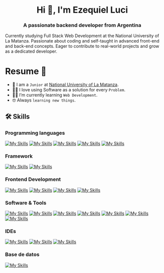<h1 align="center">Hi 👋, I'm Ezequiel Luci</h1>
<h3 align="center">A passionate backend developer from Argentina</h3>
<p >Currently studying Full Stack Web Development at the National University of La Matanza. Passionate about coding and self-taught in advanced front-end and back-end concepts. Eager to contribute to real-world projects and grow as a dedicated developer.</p>

#  Resume 👾
- :school: I am a `Junior` at [National University of La Matanza](https://www.unlam.edu.ar/).
- :technologist: I love using Software as a solution for every `Problem`.
- :student: I’m currently learning `Web Development`.
- :nerd_face: Always `learning new things`.

## 🛠️ Skills
### Programming languages
[![My Skills](https://skillicons.dev/icons?i=javascript)](https://skillicons.dev)
[![My Skills](https://skillicons.dev/icons?i=c)](https://skillicons.dev)
[![My Skills](https://skillicons.dev/icons?i=java)](https://skillicons.dev)
[![My Skills](https://skillicons.dev/icons?i=ts)](https://skillicons.dev)
[![My Skills](https://skillicons.dev/icons?i=php)](https://skillicons.dev)

### Framework
[![My Skills](https://skillicons.dev/icons?i=spring)](https://skillicons.dev)
[![My Skills](https://skillicons.dev/icons?i=hibernate)](https://skillicons.dev)


### Frontend Development
[![My Skills](https://skillicons.dev/icons?i=html)](https://skillicons.dev)
[![My Skills](https://skillicons.dev/icons?i=css)](https://skillicons.dev)
[![My Skills](https://skillicons.dev/icons?i=react)](https://skillicons.dev)
[![My Skills](https://skillicons.dev/icons?i=tailwind)](https://skillicons.dev)

### Software & Tools
[![My Skills](https://skillicons.dev/icons?i=git)](https://skillicons.dev)
[![My Skills](https://skillicons.dev/icons?i=github)](https://skillicons.dev)
[![My Skills](https://skillicons.dev/icons?i=postman)](https://skillicons.dev)
[![My Skills](https://skillicons.dev/icons?i=gradle)](https://skillicons.dev)
[![My Skills](https://skillicons.dev/icons?i=bootstrap)](https://skillicons.dev)
[![My Skills](https://skillicons.dev/icons?i=figma)](https://skillicons.dev)
[![My Skills](https://skillicons.dev/icons?i=vite)](https://skillicons.dev)

### IDEs
[![My Skills](https://skillicons.dev/icons?i=eclipse)](https://skillicons.dev)
[![My Skills](https://skillicons.dev/icons?i=vscode)](https://skillicons.dev)
[![My Skills](https://skillicons.dev/icons?i=intellij)](https://skillicons.dev)

### Base de datos
[![My Skills](https://skillicons.dev/icons?i=mysql)](https://skillicons.dev)





